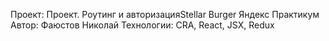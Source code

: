 Проект: Проект. Роутинг и авторизацияStellar Burger
Яндекс Практикум 
Автор: Фаюстов Николай 
Технологии: CRA, React, JSX, Redux